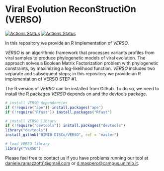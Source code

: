 Viral Evolution ReconStructiOn (VERSO)
================

[![Actions Status](https://github.com/BIMIB-DISCo/VERSO/workflows/check-master/badge.svg)](https://github.com/BIMIB-DISCo/VERSO/actions?query=workflow%3Acheck-master)
[![Actions Status](https://github.com/BIMIB-DISCo/VERSO/workflows/check-development/badge.svg)](https://github.com/BIMIB-DISCo/VERSO/actions?query=workflow%3Acheck-development)

In this repository we provide an R implementation of *VERSO*. 

*VERSO* is an algorithmic framework that processes variants profiles from viral samples to produce phylogenetic 
models of viral evolution. The approach solves a Boolean Matrix Factorization problem with phylogenetic constraints, 
by maximizing a log-likelihood function. *VERSO* includes two separate and subsequent steps; in this repository we provide 
an R implementation of VERSO STEP #1. 

The R version of *VERSO* can be installed from Github. To do so, we need to install the R packages *VERSO* depends on and the devtools package. 

```r
# install VERSO dependencies
if (!require("ape")) install.packages("ape")
if (!require("Rfast")) install.packages("Rfast")

# install VERSO library
if (!require("devtools")) install.packages("devtools")
library("devtools")
install_github("BIMIB-DISCo/VERSO", ref = "master")

# load VERSO library
library("VERSO")
```

Please feel free to contact us if you have problems running our tool at daniele.ramazzotti1@gmail.com or d.maspero@campus.unimib.it. 
